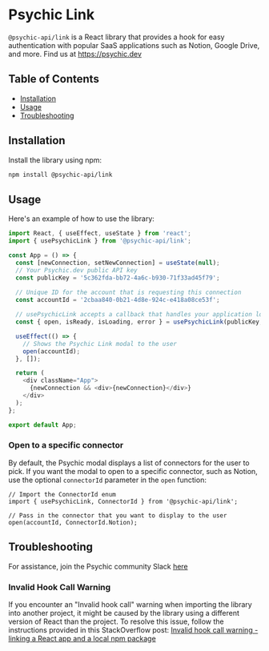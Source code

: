 # Psychic Link

`@psychic-api/link` is a React library that provides a hook for easy authentication with popular SaaS applications such as Notion, Google Drive, and more. Find us at https://psychic.dev

## Table of Contents

- [Installation](#installation)
- [Usage](#usage)
- [Troubleshooting](#troubleshooting)

## Installation

Install the library using npm:

```sh
npm install @psychic-api/link
```

## Usage

Here's an example of how to use the library:

```javascript
import React, { useEffect, useState } from 'react';
import { usePsychicLink } from '@psychic-api/link';

const App = () => {
  const [newConnection, setNewConnection] = useState(null);
  // Your Psychic.dev public API key
  const publicKey = '5c362fda-bb72-4a6c-b930-71f33ad45f79';
  
  // Unique ID for the account that is requesting this connection
  const accountId = '2cbaa840-0b21-4d8e-924c-e418a08ce53f';

  // usePsychicLink accepts a callback that handles your application logic once a new connection is established
  const { open, isReady, isLoading, error } = usePsychicLink(publicKey, (newConnection: {accountId: string, connectorId: string}) => setNewConnection(newConnection));

  useEffect(() => {
    // Shows the Psychic Link modal to the user
    open(accountId);
  }, []);

  return (
    <div className="App">
      {newConnection && <div>{newConnection}</div>}
    </div>
  );
};

export default App;
```

### Open to a specific connector

By default, the Psychic modal displays a list of connectors for the user to pick. If you want the modal to open to a specific connector, such as Notion, use the optional `connectorId` parameter in the `open` function:

```
// Import the ConnectorId enum
import { usePsychicLink, ConnectorId } from '@psychic-api/link';

// Pass in the connector that you want to display to the user
open(accountId, ConnectorId.Notion);
```

## Troubleshooting
For assistance, join the Psychic community Slack [here](https://join.slack.com/t/psychicapi/shared_invite/zt-1ty1wz6w0-8jkmdvBpM5kj_Fh30EiCcg)

### Invalid Hook Call Warning

If you encounter an "Invalid hook call" warning when importing the library into another project, it might be caused by the library using a different version of React than the project. To resolve this issue, follow the instructions provided in this StackOverflow post: [Invalid hook call warning - linking a React app and a local npm package](https://stackoverflow.com/questions/57825421/invalid-hook-call-warning-linking-a-react-app-and-a-local-npm-package)

